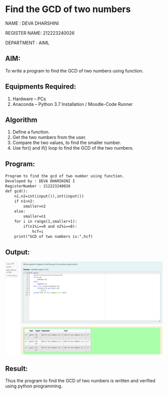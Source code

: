 # Find the GCD of two numbers
NAME : DEVA DHARSHINI 

REGISTER NAME: 212223240026

DEPARTMENT : AIML

## AIM:
To write a program to find the GCD of two numbers using function.

## Equipments Required:
1. Hardware – PCs
2. Anaconda – Python 3.7 Installation / Moodle-Code Runner

## Algorithm
1. Define a function.
2. Get the two numbers from the user.
3. Compare the two values, to find the smaller number.
4. Use for() and if() loop to find the GCD of the two numbers.

## Program:
```
Program to find the gcd of two number using function.
Developed by : DEVA DHARSHINI I
RegisterNumber : 212223240026 
def gcd():
    n1,n2=int(input()),int(input())
    if n1>n2:
        smaller=n2
    else:
        smaller=n1
    for i in range(1,smaller+1):
        if(n1%i==0 and n2%i==0):
            hcf=i
    print("GCD of two numbers is:",hcf)
 ```
    

## Output:
![alt text](<Screenshot 2024-03-23 085458.png>)



## Result:
Thus the program to find the GCD of two numbers is written and verified using python programming.
